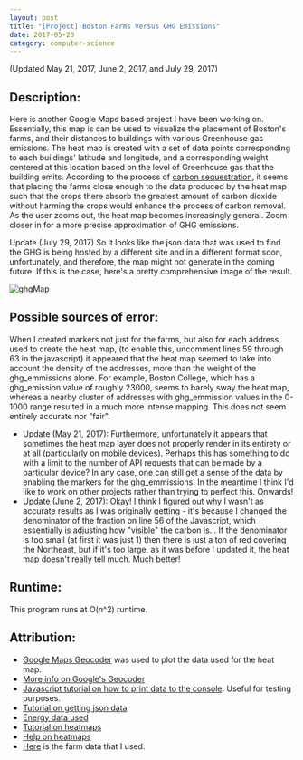 ```yaml
---
layout: post
title: "[Project] Boston Farms Versus GHG Emissions"
date: 2017-05-20
category: computer-science
---
```


<link rel="stylesheet" type="text/css"  href="/keiths-site/css/main.css">

(Updated May 21, 2017, June 2, 2017, and July 29, 2017)

## Description:
Here is another Google Maps based project I have been working on. Essentially, this map is can be used to visualize the placement of Boston's farms, and their distances to buildings with various Greenhouse gas emissions. The heat map is created with a set of data points corresponding to each buildings' latitude and longitude, and a corresponding weight centered at this location based on the level of Greenhouse gas that the building emits. According to the process of [carbon sequestration](https://en.wikipedia.org/wiki/Carbon_sequestration#Agriculture), it seems that placing the farms close enough to the data produced by the heat map such that the crops there absorb the greatest amount of carbon dioxide without harming the crops would enhance the process of carbon removal. As the user zooms out, the heat map becomes increasingly general. Zoom closer in for a more precise approximation of GHG emissions.

Update (July 29, 2017) So it looks like the json data that was used to find the GHG is being hosted by a different site and in a different format soon, unfortunately, and therefore, the map might not generate in the coming future. If this is the case, here's a pretty comprehensive image of the result.

![ghgMap](https://raw.githubusercontent.com/kdlovett/keiths-site/gh-pages/images/ghgMap.png)

<script async src="//jsfiddle.net/kdlovett/t7brz2Ls/embed/js,html,css,result/dark/"></script>

## Possible sources of error:
When I created markers not just for the farms, but also for each address used to create the heat map, (to enable this, uncomment lines 59 through 63 in the javascript) it appeared that the heat map seemed to take into account the density of the addresses, more than the weight of the ghg_emmissions alone. For example, Boston College, which has a ghg_emission value of roughly 23000, seems to barely sway the heat map, whereas a nearby cluster of addresses with ghg_emmission values in the 0-1000 range resulted in a much more intense mapping. This does not seem entirely accurate nor "fair".
* Update (May 21, 2017): Furthermore, unfortunately it appears that sometimes the heat map layer does not properly render in its entirety or at all (particularly on mobile devices). Perhaps this has something to do with a limit to the number of API requests that can be made by a particular device? In any case, one can still get a sense of the data by enabling the markers for the ghg_emmissions. In the meantime I think I'd like to work on other projects rather than trying to perfect this. Onwards!
* Update (June 2, 2017): Okay! I think I figured out why I wasn't as accurate results as I was originally getting - it's because I changed the denominator of the fraction on line 56 of the Javascript, which essentially is adjusting how "visible" the carbon is... If the denominator is too small (at first it was just 1) then there is just a ton of red covering the Northeast, but if it's too large, as it was before I updated it, the heat map doesn't really tell much. Much better!

## Runtime:
This program runs at O(n^2) runtime.

## Attribution:
* [Google Maps Geocoder](https://maps.googleapis.com/maps/api/geocode/json) was used to plot the data used for the heat map.
* [More info on Google's Geocoder](https://developers.google.com/maps/documentation/geocoding/intro)
* [Javascript tutorial on how to print data to the console](https://www.w3schools.com/js/js_output.asp). Useful for testing purposes.
* [Tutorial on getting json data](http://api.jquery.com/jquery.getjson/)
* [Energy data used](https://data.cityofboston.gov/Facilities/Building-Energy-and-Water-Use-Metrics/n9us-mq2b)
* [Tutorial on heatmaps](https://developers.google.com/maps/documentation/javascript/earthquakes#heatmaps)
* [Help on heatmaps](http://stackoverflow.com/questions/20861906/google-maps-heatmap-not-showing)
* [Here](https://data.cityofboston.gov/dataset/Urban-Farms/byxy-288e) is the farm data that I used.
